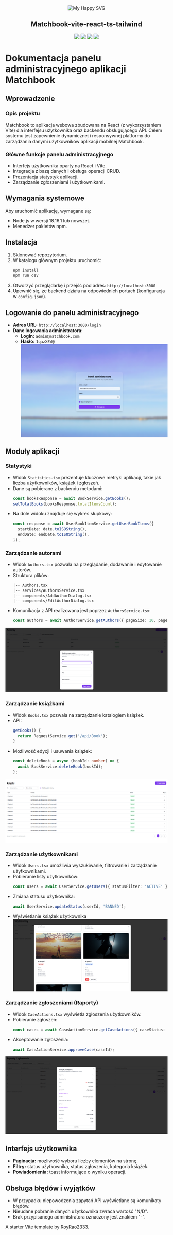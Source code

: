 <div align="center"><img src = "https://user-images.githubusercontent.com/31413093/197097625-5b3bd3cf-2bd6-4a3a-8059-a1fe9f28100b.svg" height="100px" alt="My Happy SVG"/></div>

<h2 align="center">Matchbook-vite-react-ts-tailwind</h2>

<div align="center">
<a href="https://reactjs.org/"><image src="https://img.shields.io/static/v1?label=React&message=^18&style=for-the-badge&labelColor=FFFFFF&logo=react&color=61DAFB"/></a> <a href="https://www.typescriptlang.org/"><image src="https://img.shields.io/static/v1?label=TypeScript&message=^5&style=for-the-badge&labelColor=FFFFFF&logo=typescript&color=3178C6"/></a> <a href="https://www.typescriptlang.org/"><image src="https://img.shields.io/static/v1?label=Tailwind%20CSS&message=^3&style=for-the-badge&labelColor=FFFFFF&logo=tailwindcss&color=06B6D4"/></a> <a href="https://cn.vitejs.dev/"><image src="https://img.shields.io/static/v1?label=Vite&message=^4&style=for-the-badge&labelColor=FFFFFF&logo=vite&color=646CFF"/></a>
</div>

# Dokumentacja panelu administracyjnego aplikacji Matchbook

## Wprowadzenie

### Opis projektu
Matchbook to aplikacja webowa zbudowana na React (z wykorzystaniem Vite) dla interfejsu użytkownika oraz backendu obsługującego API. Celem systemu jest zapewnienie dynamicznej i responsywnej platformy do zarządzania danymi użytkowników aplikacji mobilnej Matchbook.

### Główne funkcje panelu administracyjnego
- Interfejs użytkownika oparty na React i Vite.
- Integracja z bazą danych i obsługa operacji CRUD.
- Prezentacja statystyk aplikacji.
- Zarządzanie zgłoszeniami i użytkownikami.

## Wymagania systemowe
Aby uruchomić aplikację, wymagane są:
- Node.js w wersji 18.16.1 lub nowszej.
- Menedżer pakietów npm.

## Instalacja
1. Sklonować repozytorium.
2. W katalogu głównym projektu uruchomić:
   ```sh
   npm install
   npm run dev
   ```
3. Otworzyć przeglądarkę i przejść pod adres: `http://localhost:3000`
4. Upewnić się, że backend działa na odpowiednich portach (konfiguracja w `config.json`).

## Logowanie do panelu administracyjnego
- **Adres URL:** `http://localhost:3000/login`
- **Dane logowania administratora:**
  - **Login:** `admin@matchbook.com`
  - **Hasło:** `1qazXSW@`
![x](src/assets/screenshots/login.png)

## Moduły aplikacji

### Statystyki
- Widok `Statistics.tsx` prezentuje kluczowe metryki aplikacji, takie jak liczba użytkowników, książek i zgłoszeń.
- Dane są pobierane z backendu metodami:
  ```typescript
  const booksResponse = await BookService.getBooks();
  setTotalBooks(booksResponse.totalItemsCount);
  ```
- Na dole widoku znajduje się wykres słupkowy:
  ```typescript
  const response = await UserBookItemService.getUserBookItems({
    startDate: date.toISOString(),
    endDate: endDate.toISOString(),
  });
  ```

### Zarządzanie autorami
- Widok `Authors.tsx` pozwala na przeglądanie, dodawanie i edytowanie autorów.
- Struktura plików:
  ```
  |-- Authors.tsx
  |-- services/AuthorsService.tsx
  |-- components/AddAuthorDialog.tsx
  |-- components/EditAuthorDialog.tsx
  ```
- Komunikacja z API realizowana jest poprzez `AuthorsService.tsx`:
  ```typescript
  const authors = await AuthorService.getAuthors({ pageSize: 10, pageNumber: 1 });
  ```
![x](src/assets/screenshots/authors.png)

### Zarządzanie książkami
- Widok `Books.tsx` pozwala na zarządzanie katalogiem książek.
- API:
  ```typescript
  getBooks() {
    return RequestService.get('/api/Book');
  }
  ```
- Możliwość edycji i usuwania książek:
  ```typescript
  const deleteBook = async (bookId: number) => {
    await BookService.deleteBook(bookId);
  };
  ```
![x](src/assets/screenshots/books.png)

### Zarządzanie użytkownikami
- Widok `Users.tsx` umożliwia wyszukiwanie, filtrowanie i zarządzanie użytkownikami.
- Pobieranie listy użytkowników:
  ```typescript
  const users = await UserService.getUsers({ statusFilter: 'ACTIVE' });
  ```
- Zmiana statusu użytkownika:
  ```typescript
  await UserService.updateStatus(userId, 'BANNED');
  ```
- Wyświetlanie książek użytkownika
![x](src/assets/screenshots/users.png)


### Zarządzanie zgłoszeniami (Raporty)
- Widok `CaseActions.tsx` wyświetla zgłoszenia użytkowników.
- Pobieranie zgłoszeń:
  ```typescript
  const cases = await CaseActionService.getCaseActions({ caseStatus: 'OPEN' });
  ```
- Akceptowanie zgłoszenia:
  ```typescript
  await CaseActionService.approveCase(caseId);
  ```
![x](src/assets/screenshots/reports.png)

## Interfejs użytkownika
- **Paginacja:** możliwość wyboru liczby elementów na stronę.
- **Filtry:** status użytkownika, status zgłoszenia, kategoria książek.
- **Powiadomienia:** toast informujące o wyniku operacji.

## Obsługa błędów i wyjątków
- W przypadku niepowodzenia zapytań API wyświetlane są komunikaty błędów.
- Nieudane pobranie danych użytkownika zwraca wartość "N/D".
- Brak przypisanego administratora oznaczony jest znakiem "-".

A starter [Vite](https://vitejs.dev/) template by [RoyRao2333](https://github.com/RoyRao2333/template-vite-react-ts-tailwind).
